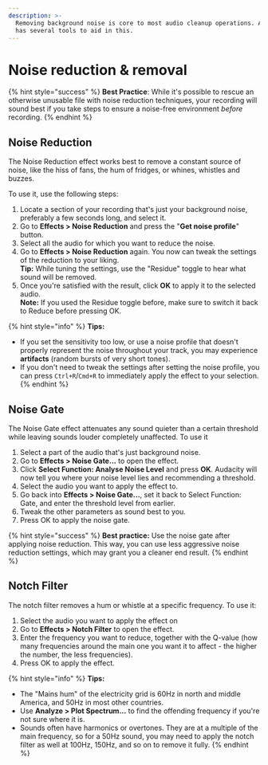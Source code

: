 ```yaml
---
description: >-
  Removing background noise is core to most audio cleanup operations. Audacity
  has several tools to aid in this.
---
```


# Noise reduction & removal

{% hint style="success" %}
**Best Practice**: While it's possible to rescue an otherwise unusable file with noise reduction techniques, your recording will sound best if you take steps to ensure a noise-free environment _before_ recording.
{% endhint %}

## Noise Reduction

The Noise Reduction effect works best to remove a constant source of noise, like the hiss of fans, the hum of fridges, or whines, whistles and buzzes.

&#x20;To use it, use the following steps:&#x20;

1. Locate a section of your recording that's just your background noise, preferably a few seconds long, and select it.
2. Go to **Effects > Noise Reduction** and press the "**Get noise profile**" button.
3. Select all the audio for which you want to reduce the noise.
4. Go to **Effects > Noise Reduction** again. You now can tweak the settings of the reduction to your liking.\
   **Tip:** While tuning the settings, use the "Residue" toggle to hear what sound will be removed.&#x20;
5. Once you're satisfied with the result, click **OK** to apply it to the selected audio.\
   **Note:** If you used the Residue toggle before, make sure to switch it back to Reduce before pressing OK.

{% hint style="info" %}
**Tips:**&#x20;

* If you set the sensitivity too low, or use a noise profile that doesn't properly represent the noise throughout your track, you may experience **artifacts** (random bursts of very short tones).&#x20;
* If you don't need to tweak the settings after setting the noise profile, you can press `Ctrl+R`/`Cmd+R` to immediately apply the effect to your selection.
{% endhint %}

## Noise Gate

The Noise Gate effect attenuates any sound quieter than a certain threshold while leaving sounds louder completely unaffected. To use it

1. Select a part of the audio that's just background noise.
2. Go to **Effects > Noise Gate...** to open the effect.
3. Click **Select Function: Analyse Noise Level** and press **OK**. Audacity will now tell you where your noise level lies and recommending a threshold.&#x20;
4. Select the audio you want to apply the effect to.
5. Go back into **Effects > Noise Gate...**, set it back to Select Function: Gate, and enter the threshold level from earlier.&#x20;
6. Tweak the other parameters as sound best to you.&#x20;
7. Press OK to apply the noise gate.

{% hint style="success" %}
**Best practice:** Use the noise gate after applying noise reduction. This way, you can use less aggressive noise reduction settings, which may grant you a cleaner end result.
{% endhint %}

## Notch Filter

The notch filter removes a hum or whistle at a specific frequency. To use it:&#x20;

1. Select the audio you want to apply the effect on
2. Go to **Effects > Notch Filter** to open the effect.
3. Enter the frequency you want to reduce, together with the Q-value (how many frequencies around the main one you want it to affect - the higher the number, the less frequencies).
4. Press OK to apply the effect.

{% hint style="info" %}
**Tips:**&#x20;

* The "Mains hum" of the electricity grid is 60Hz in north and middle America, and 50Hz in most other countries.
* Use **Analyze > Plot Spectrum...** to find the offending frequency if you're not sure where it is.
* Sounds often have harmonics or overtones. They are at a multiple of the main frequency, so for a 50Hz sound, you may need to apply the notch filter as well at 100Hz, 150Hz, and so on to remove it fully.
{% endhint %}
